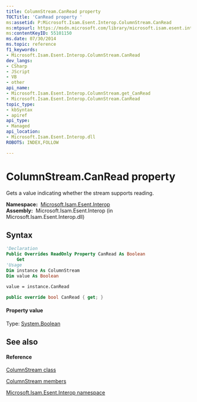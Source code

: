 ```yaml
---
title: ColumnStream.CanRead property 
TOCTitle: 'CanRead property '
ms:assetid: P:Microsoft.Isam.Esent.Interop.ColumnStream.CanRead
ms:mtpsurl: https://msdn.microsoft.com/library/microsoft.isam.esent.interop.columnstream.canread(v=EXCHG.10)
ms:contentKeyID: 55101150
ms.date: 07/30/2014
ms.topic: reference
f1_keywords:
- Microsoft.Isam.Esent.Interop.ColumnStream.CanRead
dev_langs:
- CSharp
- JScript
- VB
- other
api_name: 
- Microsoft.Isam.Esent.Interop.ColumnStream.get_CanRead
- Microsoft.Isam.Esent.Interop.ColumnStream.CanRead
topic_type: 
- kbSyntax
- apiref
api_type: 
- Managed
api_location: 
- Microsoft.Isam.Esent.Interop.dll
ROBOTS: INDEX,FOLLOW

---
```


# ColumnStream.CanRead property

Gets a value indicating whether the stream supports reading.

**Namespace:**  [Microsoft.Isam.Esent.Interop](./microsoft.isam.esent.interop-namespace.md)  
**Assembly:**  Microsoft.Isam.Esent.Interop (in Microsoft.Isam.Esent.Interop.dll)

## Syntax

``` vb
'Declaration
Public Overrides ReadOnly Property CanRead As Boolean
    Get
'Usage
Dim instance As ColumnStream
Dim value As Boolean

value = instance.CanRead
```

``` csharp
public override bool CanRead { get; }
```

#### Property value

Type: [System.Boolean](/dotnet/api/system.boolean)  

## See also

#### Reference

[ColumnStream class](./columnstream-class.md)

[ColumnStream members](./columnstream-members.md)

[Microsoft.Isam.Esent.Interop namespace](./microsoft.isam.esent.interop-namespace.md)